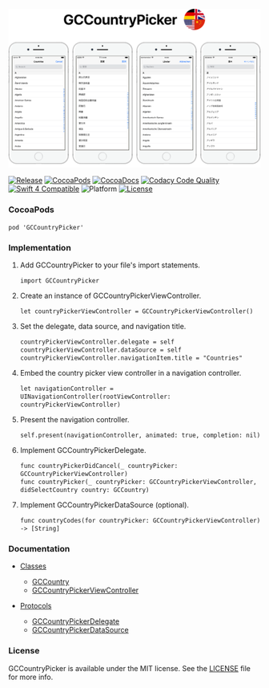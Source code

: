 ![banner](Resources/README/Assets/Banner.png)

[![Release](https://img.shields.io/github/release/graycampbell/GCCountryPicker.svg)](https://github.com/graycampbell/GCCountryPicker/releases/latest)
[![CocoaPods](https://img.shields.io/cocoapods/v/GCCountryPicker.svg)](https://cocoapods.org/pods/GCCountryPicker)
[![CocoaDocs](https://img.shields.io/badge/docs-100%25-brightgreen.svg)](http://cocoadocs.org/docsets/GCCountryPicker)
[![Codacy Code Quality](https://img.shields.io/codacy/grade/99eca2221a994d43954c30138416c249.svg)](https://www.codacy.com/app/graycampbell/GCCountryPicker?utm_source=github.com&amp;utm_medium=referral&amp;utm_content=graycampbell/GCCountryPicker&amp;utm_campaign=Badge_Grade)
[![Swift 4 Compatible](https://img.shields.io/badge/Swift_4-compatible-4BC51D.svg?style=flat)](https://developer.apple.com/swift)
![Platform](https://img.shields.io/cocoapods/p/GCCountryPicker.svg?style=flat)
[![License](https://img.shields.io/cocoapods/l/GCCountryPicker.svg)](https://github.com/graycampbell/GCCountryPicker/blob/master/LICENSE)

### CocoaPods

```
pod 'GCCountryPicker'
```

### Implementation

1. Add GCCountryPicker to your file's import statements.

    ```
    import GCCountryPicker
    ```

2. Create an instance of GCCountryPickerViewController.

    ```
    let countryPickerViewController = GCCountryPickerViewController()
    ```

3. Set the delegate, data source, and navigation title.

    ```
    countryPickerViewController.delegate = self
    countryPickerViewController.dataSource = self
    countryPickerViewController.navigationItem.title = "Countries"
    ```

4. Embed the country picker view controller in a navigation controller.

    ```
    let navigationController = UINavigationController(rootViewController: countryPickerViewController)
    ```

5. Present the navigation controller.

    ```
    self.present(navigationController, animated: true, completion: nil)
    ```

6. Implement GCCountryPickerDelegate.

    ```
    func countryPickerDidCancel(_ countryPicker: GCCountryPickerViewController)
    func countryPicker(_ countryPicker: GCCountryPickerViewController, didSelectCountry country: GCCountry)
    ```

7. Implement GCCountryPickerDataSource (optional).

    ```
    func countryCodes(for countryPicker: GCCountryPickerViewController) -> [String]
    ```

### Documentation

- [Classes](http://cocoadocs.org/docsets/GCCountryPicker/1.0.0/Classes.html)
  - [GCCountry](http://cocoadocs.org/docsets/GCCountryPicker/1.0.0/Classes/GCCountry.html)
  - [GCCountryPickerViewController](http://cocoadocs.org/docsets/GCCountryPicker/1.0.0/Classes/GCCountryPickerViewController.html)

- [Protocols](http://cocoadocs.org/docsets/GCCountryPicker/1.0.0/Protocols.html)
  - [GCCountryPickerDelegate](http://cocoadocs.org/docsets/GCCountryPicker/1.0.0/Protocols/GCCountryPickerDelegate.html)
  - [GCCountryPickerDataSource](http://cocoadocs.org/docsets/GCCountryPicker/1.0.0/Protocols/GCCountryPickerDataSource.html)

### License

GCCountryPicker is available under the MIT license. See the [LICENSE](https://github.com/graycampbell/GCCalendar/blob/master/LICENSE) file for more info.
